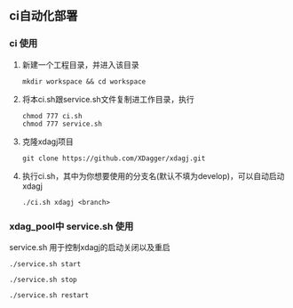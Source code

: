 ## ci自动化部署

### ci 使用

1. 新建一个工程目录，并进入该目录

   ```shell
   mkdir workspace && cd workspace
   ```

2. 将本ci.sh跟service.sh文件复制进工作目录，执行

   ```shell
   chmod 777 ci.sh
   chmod 777 service.sh
   ```

3. 克隆xdagj项目

   ```shell
   git clone https://github.com/XDagger/xdagj.git
   ```

4. 执行ci.sh，其中<branch>为你想要使用的分支名(默认不填为develop)，可以自动启动xdagj

   ```shell
   ./ci.sh xdagj <branch>
   ```



### xdag_pool中 service.sh 使用
   
service.sh 用于控制xdagj的启动关闭以及重启

```shell
./service.sh start 

./service.sh stop

./service.sh restart
```

